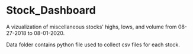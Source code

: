 # Stock_Dashboard

A vizualization of miscellaneous stocks' highs, lows, and volume from 08-27-2018 to 08-01-2020.

Data folder contains python file used to collect csv files for each stock.
